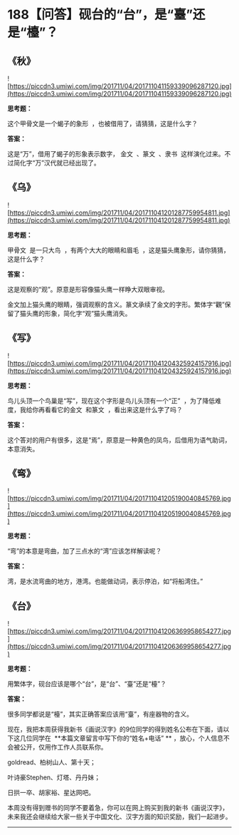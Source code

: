 # 188【问答】砚台的“台”，是“臺”还是“檯”？

## 《秋》

![https://piccdn3.umiwi.com/img/201711/04/201711041159339096287120.jpg](https://piccdn3.umiwi.com/img/201711/04/201711041159339096287120.jpg)

 **思考题：**

这个甲骨文是一个蝎子的象形  ，也被借用了，请猜猜，这是什么字？

 **答案：**

这是“万”，借用了蝎子的形象表示数字， 金文  、篆文  、隶书  这样演化过来。不过简化字“万”汉代就已经出现了。

## 《乌》

![https://piccdn3.umiwi.com/img/201711/04/201711041201287759954811.jpg](https://piccdn3.umiwi.com/img/201711/04/201711041201287759954811.jpg)

 **思考题：**

甲骨文  是一只大鸟  ，有两个大大的眼睛和眉毛  ，这是猫头鹰象形，请你猜猜，这是什么字？

 **答案：**

这是观察的“观”。原意是形容像猫头鹰一样睁大双眼审视。

金文加上猫头鹰的眼睛，强调观察的含义。篆文承续了金文的字形。繁体字“觀”保留了猫头鹰的形象，简化字“观”猫头鹰消失。

## 《写》

![https://piccdn3.umiwi.com/img/201711/04/201711041204325924157916.jpg](https://piccdn3.umiwi.com/img/201711/04/201711041204325924157916.jpg)

 **思考题：**

鸟儿头顶一个鸟巢是“写”，现在这个字形是鸟儿头顶有一个“正”  ，为了降低难度，我给你再看看它的金文  和篆文  ，看出来这是什么字了吗？

 **答案：**

这个答对的用户有很多，这是“焉”，原意是一种黄色的凤鸟，后借用为语气助词，本意消失。

## 《弯》

![https://piccdn3.umiwi.com/img/201711/04/201711041205190040845769.jpg](https://piccdn3.umiwi.com/img/201711/04/201711041205190040845769.jpg)

 **思考题：**

“弯”的本意是弯曲，加了三点水的“湾”应该怎样解读呢？

 **答案：**

湾，是水流弯曲的地方，港湾。也能做动词，表示停泊，如“将船湾住。”    

## 《台》

![https://piccdn3.umiwi.com/img/201711/04/201711041206369958654277.jpg](https://piccdn3.umiwi.com/img/201711/04/201711041206369958654277.jpg)

 **思考题：**

用繁体字，砚台应该是哪个“台”，是“台”、“臺”还是“檯”？

 **答案：**

很多同学都说是“檯”，其实正确答案应该用“臺”，有座器物的含义。    

现在，我把本周获得我新书《画说汉字》的9位同学的得到姓名公布在下面，请以下这几位同学在  **本篇文章留言中写下你的“姓名+电话” ** ，放心，个人信息不会被公开，仅用作工作人员联系你。

goldread、柏树山人、第十天；

叶诗豪Stephen、灯塔、丹丹妹；

日拱一卒、胡家裕、星达网吧。

本周没有得到赠书的同学不要着急，你可以在网上购买到我的新书《画说汉字》，未来我还会继续给大家一些关于中国文化、汉字方面的知识奖励，我们一起进步。

---
